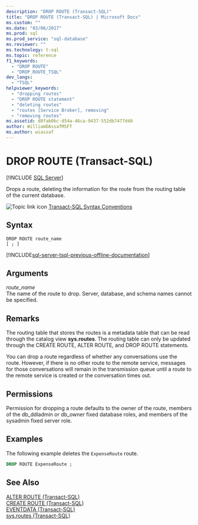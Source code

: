 ```yaml
---
description: "DROP ROUTE (Transact-SQL)"
title: "DROP ROUTE (Transact-SQL) | Microsoft Docs"
ms.custom: ""
ms.date: "03/06/2017"
ms.prod: sql
ms.prod_service: "sql-database"
ms.reviewer: ""
ms.technology: t-sql
ms.topic: reference
f1_keywords: 
  - "DROP ROUTE"
  - "DROP_ROUTE_TSQL"
dev_langs: 
  - "TSQL"
helpviewer_keywords: 
  - "dropping routes"
  - "DROP ROUTE statement"
  - "deleting routes"
  - "routes [Service Broker], removing"
  - "removing routes"
ms.assetid: d8fab0bc-d54a-46ca-9437-552db7477d40
author: WilliamDAssafMSFT
ms.author: wiassaf
---
```

# DROP ROUTE (Transact-SQL)
[!INCLUDE [SQL Server](../../includes/applies-to-version/sqlserver.md)]

  Drops a route, deleting the information for the route from the routing table of the current database.  
  
 ![Topic link icon](../../database-engine/configure-windows/media/topic-link.gif "Topic link icon") [Transact-SQL Syntax Conventions](../../t-sql/language-elements/transact-sql-syntax-conventions-transact-sql.md)  
  
## Syntax  
  
```syntaxsql
DROP ROUTE route_name  
[ ; ]  
```  
  
[!INCLUDE[sql-server-tsql-previous-offline-documentation](../../includes/sql-server-tsql-previous-offline-documentation.md)]

## Arguments
 *route_name*  
 The name of the route to drop. Server, database, and schema names cannot be specified.  
  
## Remarks  
 The routing table that stores the routes is a metadata table that can be read through the catalog view **sys.routes**. The routing table can only be updated through the CREATE ROUTE, ALTER ROUTE, and DROP ROUTE statements.  
  
 You can drop a route regardless of whether any conversations use the route. However, if there is no other route to the remote service, messages for those conversations will remain in the transmission queue until a route to the remote service is created or the conversation times out.  
  
## Permissions  
 Permission for dropping a route defaults to the owner of the route, members of the db_ddladmin or db_owner fixed database roles, and members of the sysadmin fixed server role.  
  
## Examples  
 The following example deletes the `ExpenseRoute` route.  
  
```sql  
DROP ROUTE ExpenseRoute ;  
```  
  
## See Also  
 [ALTER ROUTE &#40;Transact-SQL&#41;](../../t-sql/statements/alter-route-transact-sql.md)   
 [CREATE ROUTE &#40;Transact-SQL&#41;](../../t-sql/statements/create-route-transact-sql.md)   
 [EVENTDATA &#40;Transact-SQL&#41;](../../t-sql/functions/eventdata-transact-sql.md)   
 [sys.routes &#40;Transact-SQL&#41;](../../relational-databases/system-catalog-views/sys-routes-transact-sql.md)  
  
  
